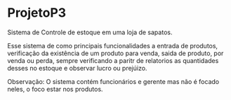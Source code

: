# ProjetoP3

  Sistema de Controle de estoque em uma loja de sapatos.

  Esse sistema de como principais funcionalidades a entrada de produtos, verificação da existência de um produto para venda, saida de produto, por venda ou perda, sempre verificando a paritr de relatorios as quantidades desses no estoque e observar lucro ou prejúizo.
  
  Observação: O sistema contém funcionários e gerente mas não é focado neles, o foco estar nos produtos.
